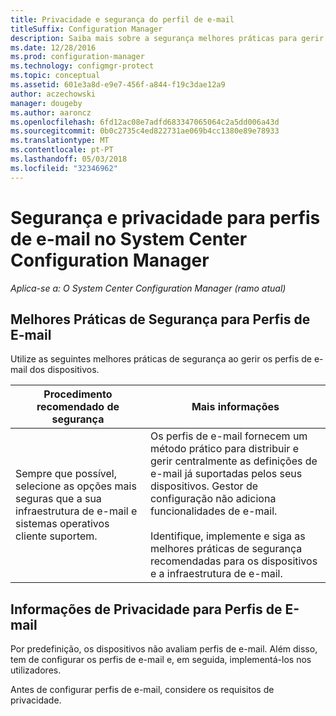 ```yaml
---
title: Privacidade e segurança do perfil de e-mail
titleSuffix: Configuration Manager
description: Saiba mais sobre a segurança melhores práticas para gerir perfis de e-mail para dispositivos no System Center Configuration Manager.
ms.date: 12/28/2016
ms.prod: configuration-manager
ms.technology: configmgr-protect
ms.topic: conceptual
ms.assetid: 601e3a8d-e9e7-456f-a844-f19c3dae12a9
author: aczechowski
manager: dougeby
ms.author: aaroncz
ms.openlocfilehash: 6fd12ac08e7adfd683347065064c2a5dd006a43d
ms.sourcegitcommit: 0b0c2735c4ed822731ae069b4cc1380e89e78933
ms.translationtype: MT
ms.contentlocale: pt-PT
ms.lasthandoff: 05/03/2018
ms.locfileid: "32346962"
---
```

# <a name="security-and-privacy-for-email-profiles-in-system-center-configuration-manager"></a>Segurança e privacidade para perfis de e-mail no System Center Configuration Manager

*Aplica-se a: O System Center Configuration Manager (ramo atual)*

## <a name="security-best-practices-for-email-profiles"></a>Melhores Práticas de Segurança para Perfis de E-mail  
 Utilize as seguintes melhores práticas de segurança ao gerir os perfis de e-mail dos dispositivos.  

|Procedimento recomendado de segurança|Mais informações|  
|----------------------------|----------------------|  
|Sempre que possível, selecione as opções mais seguras que a sua infraestrutura de e-mail e sistemas operativos cliente suportem.|Os perfis de e-mail fornecem um método prático para distribuir e gerir centralmente as definições de e-mail já suportadas pelos seus dispositivos. Gestor de configuração não adiciona funcionalidades de e-mail.<br /><br /> Identifique, implemente e siga as melhores práticas de segurança recomendadas para os dispositivos e a infraestrutura de e-mail.|  

## <a name="privacy-information-for-email-profiles"></a>Informações de Privacidade para Perfis de E-mail  
 Por predefinição, os dispositivos não avaliam perfis de e-mail. Além disso, tem de configurar os perfis de e-mail e, em seguida, implementá-los nos utilizadores.  

 Antes de configurar perfis de e-mail, considere os requisitos de privacidade.  
